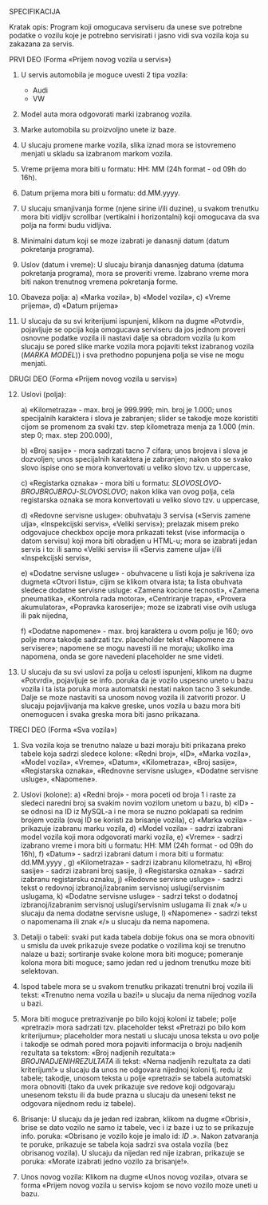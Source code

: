 SPECIFIKACIJA

Kratak opis:
	Program koji omogucava serviseru da unese sve potrebne podatke o vozilu koje 	je potrebno servisirati i jasno vidi sva vozila koja su zakazana za servis.


PRVI DEO (Forma «Prijem novog vozila u servis»)

1. U servis automobila je moguce uvesti 2 tipa vozila: 
	- Audi
	- VW

2. Model auta mora odgovorati marki izabranog vozila.

3. Marke automobila su proizvoljno unete iz baze.

4. U slucaju promene marke vozila, slika iznad mora se istovremeno menjati u skladu sa izabranom markom vozila.

5. Vreme prijema mora biti u formatu: HH: MM (24h format - od 09h do 16h).

6. Datum prijema mora biti u formatu: dd.MM.yyyy.

7. U slucaju smanjivanja forme (njene sirine i/ili duzine), u svakom trenutku mora biti vidljiv scrollbar (vertikalni i horizontalni) koji omogucava da sva polja na formi budu vidljiva.

8. Minimalni datum koji se moze izabrati je danasnji datum (datum pokretanja programa).

9. Uslov (datum i vreme): U slucaju biranja danasnjeg datuma (datuma pokretanja programa), mora se proveriti vreme. Izabrano vreme mora biti nakon trenutnog vremena pokretanja forme.

10. Obaveza polja: 
	a) «Marka vozila», 
	b) «Model vozila»,
	c) «Vreme prijema»,
	d) «Datum prijema»

11. U slucaju da su svi kriterijumi ispunjeni, klikom na dugme «Potvrdi», pojavljuje se opcija koja omogucava serviseru da jos jednom proveri osnovne podatke vozila ili nastavi dalje sa obradom vozila (u kom slucaju se pored slike marke vozila mora pojaviti tekst izabranog vozila ($MARKA$ $MODEL$)) i sva prethodno popunjena polja se vise ne mogu menjati.


DRUGI DEO (Forma «Prijem novog vozila u servis»)


12. Uslovi (polja):
	
 	a) «Kilometraza» - max. broj je 999.999; min. broj je 1.000; unos specijalnih 	karaktera i slova je zabranjen; 	slider se takodje moze koristiti cijom se promenom za svaki tzv. step kilometraza menja za 1.000 (min. step 0; 	    	    max. step 200.000),
	
   	b) «Broj sasije» - mora sadrzati tacno 7 cifara; unos brojeva i slova je dozvoljen; 	unos specijalnih karaktera 	   je zabranjen; nakon sto se svako slovo ispise ono se mora konvertovati u veliko slovo tzv. u uppercase,
	
	c) «Registarka oznaka» - mora biti u formatu:
	$SLOVOSLOVO$-$BROJBROJBROJ$-$SLOVOSLOVO$; nakon klika van ovog 	polja, cela registarska oznaka se mora konvertovati 	    u veliko slovo tzv. u uppercase,
	
 	d) «Redovne servisne usluge»: obuhvataju 3 servisa («Servis zamene ulja», 	«Inspekcijski servis», «Veliki 		servis»); prelazak misem preko odgovajuce 	checkbox opcije mora prikazati tekst (vise informacija o datom 		servisu) koji mora 	biti obradjen u HTML-u; mora se izabrati jedan servis i to: ili samo «Veliki 	servis» ili 	    «Servis zamene ulja» i/ili «Inspekcijski servis»,
	
 	e) «Dodatne servisne usluge» - obuhvacene u listi koja je sakrivena iza dugmeta 	«Otvori listu», cijim se 	klikom otvara ista; ta lista obuhvata sledece dodatne 	servisne usluge: «Zamena kocione tecnosti», «Zamena 	           pneumatika», «Kontrola 	rada 	motora», «Centriranje trapa», «Provera akumulatora», «Popravka 	karoserije»; moze 	se izabrati vise ovih usluga ili pak nijedna,
	
 	f) «Dodatne napomene» - max. broj karaktera u ovom polju je 160; ovo polje 	mora 	takodje sadrzati tzv. 		placeholder tekst «Napomene za servisere»; 	napomene se mogu navesti ili ne moraju; ukoliko ima napomena, onda 	   se gore navedeni placeholder ne sme videti.

13. U slucaju da su svi uslovi za polja u celosti ispunjeni, klikom na dugme «Potvrdi», pojavljuje se info. poruka da je vozilo uspesno uneto u bazu vozila i ta ista poruka mora automatski nestati nakon tacno 3 sekunde. Dalje se moze nastaviti sa unosom novog vozila ili zatvoriti prozor. U slucaju pojavljivanja ma kakve greske, unos vozila u bazu mora biti onemogucen i svaka greska mora biti jasno prikazana.

TRECI DEO (Forma «Sva vozila»)

1. Sva vozila koja se trenutno nalaze u bazi moraju biti prikazana preko tabele koja sadrzi sledece kolone: «Redni broj», «ID», «Marka vozila», «Model vozila», «Vreme», «Datum», «Kilometraza», «Broj sasije», «Registarska oznaka», «Rednovne servisne usluge», «Dodatne servisne usluge», «Napomene».

2. Uslovi (kolone):
	a) «Redni broj» - mora poceti od broja 1 i raste za sledeci naredni broj sa svakim 	novim vozilom unetom u bazu,
	b) «ID» - se odnosi na ID iz MySQL-a i ne mora se nuzno poklapati sa rednim 	brojem vozila (ovaj ID se koristi za brisanje vozila),
	c) «Marka vozila» - prikazuje izabranu marku vozila,
	d) «Model vozila» - sadrzi izabrani model vozila koji mora odgovorati marki 	vozila,
	e) «Vreme» - sadrzi izabrano vreme i mora biti u formatu: HH: MM (24h format - 	od 09h do 16h),
	f) «Datum» - sadrzi izabrani datum i mora biti u formatu: dd.MM.yyyy ,
	g) «Kilometraza» - sadrzi izabranu kilometrazu,
	h) «Broj sasije» - sadrzi izabrani broj sasije,
	i) «Registarska oznaka» - sadrzi izabranu registarsku oznaku,
	j) «Redovne servisne usluge» - sadrzi tekst o redovnoj izbranoj/izabranim 	servisnoj uslugi/servisnim uslugama,
	k) «Dodatne servisne usluge» - sadrzi tekst o dodatnoj izbranoj/izabranim 	servisnoj uslugi/servisnim uslugama ili znak «/» u slucaju da nema dodatne 	servisne usluge,
	l) «Napomene» - sadrzi tekst o napomenama ili znak «/» u slucaju da nema 	napomena.

3. Detalji o tabeli: svaki put kada tabela dobije fokus ona se mora obnoviti u smislu da uvek prikazuje sveze podatke o vozilima koji se trenutno nalaze u bazi; sortiranje svake kolone mora biti moguce; pomeranje kolona mora biti moguce; samo jedan red u jednom trenutku moze biti selektovan.

4. Ispod tabele mora se u svakom trenutku prikazati trenutni broj vozila ili tekst: «Trenutno nema vozila u bazi!» u slucaju da nema nijednog vozila u bazi.

5. Mora biti moguce pretrazivanje po bilo kojoj koloni iz tabele; polje «pretrazi» mora sadrzati tzv. placeholder tekst «Pretrazi po bilo kom kriterijumu»; placeholder mora nestati u slucaju unosa teksta u ovo polje i takodje se odmah pored mora pojaviti informacija o broju nadjenih rezultata sa tekstom: «Broj nadjenih rezultata:» $BROJNADJENIHREZULTATA$ ili tekst: «Nema nadjenih rezultata za dati kriterijum!» u slucaju da unos ne odgovara nijednoj koloni tj. redu iz tabele; takodje, unosom teksta u polje «pretrazi» se tabela automatski mora obnoviti (tako da uvek prikazuje sve redove koji odgovaraju unesenom tekstu ili da bude prazna u slucaju da uneseni tekst ne odgovara nijednom redu iz tabele).

6) Brisanje: U slucaju da je jedan red izabran, klikom na dugme «Obrisi», brise se dato vozilo ne samo iz tabele, vec i iz baze i uz to se prikazuje info. poruka: «Obrisano je vozilo koje je imalo id: $ID$ .». Nakon zatvaranja te poruke, prikazuje se tabela koja sadrzi sva ostala vozila (bez obrisanog vozila). U slucaju da nijedan red nije izabran, prikazuje se poruka: «Morate izabrati jedno vozilo za brisanje!».

7) Unos novog vozila: Klikom na dugme «Unos novog vozila», otvara se forma «Prijem novog vozila u servis» kojom se novo vozilo moze uneti u bazu.
